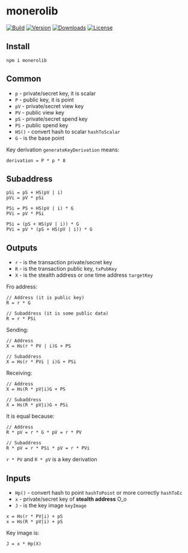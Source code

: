 # monerolib

[![Build](https://github.com/CoinSpace/monerolib/actions/workflows/ci.yml/badge.svg)](https://github.com/CoinSpace/monerolib/actions/workflows/ci.yml)
[![Version](https://img.shields.io/npm/v/monerolib?label=version)](https://www.npmjs.com/monerolib/monerolib)
[![Downloads](https://img.shields.io/npm/dm/monerolib)](https://www.npmjs.com/package/monerolib)
[![License](https://img.shields.io/github/license/CoinSpace/monerolib?color=blue)](https://github.com/CoinSpace/monerolib/blob/master/LICENSE)

## Install
```
npm i monerolib
```

## Common

* `p` - private/secret key, it is scalar
* `P` - public key, it is point
* `pV` - private/secret view key
* `PV` - public view key
* `pS` - private/secret spend key
* `PS` - public spend key
* `HS()` - convert hash to scalar `hashToScalar`
* `G` - is the base point

Key derivation `generateKeyDerivation` means:

```
derivation = P * p * 8
```

## Subaddress

```
pSi = pS + HS(pV | i)
pVi = pV * pSi
```

```
PSi = PS + HS(pV | i) * G
PVi = pV * PSi

PSi = (pS + HS(pV | i)) * G
PVi = pV * (pS + HS(pV | i)) * G
```

## Outputs

* `r` - is the transaction private/secret key
* `R` - is the transaction public key, `txPubKey`
* `X` - is the stealth address or one time address `targetKey`

Fro address:
```
// Address (it is public key)
R = r * G

// Subaddress (it is some public data)
R = r * PSi
```

Sending:
```
// Address
X = Hs(r * PV | i)G + PS

// Subaddress
X = Hs(r * PVi | i)G + PSi
```

Receiving:
```
// Address
X = Hs(R * pV|i)G + PS

// Subaddress
X = Hs(R * pV|i)G + PSi
```

It is equal because:
```
// Address
R * pV = r * G * pV = r * PV 

// Subaddress
R * pV = r * PSi * pV = r * PVi
```

`r * PV` and `R * pV` is a key derivation

## Inputs

* `Hp()` - convert hash to point `hashToPoint` or more correctly `hashToEc`
* `x` - private/secret key of **stealth address** O_o
* `J` - is the key image `keyImage`

```
x = Hs(r * PV|i) + pS
x = Hs(R * pV|i) + pS
```

Key image is:
```
J = x * Hp(X)
```

